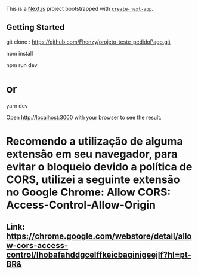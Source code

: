This is a [Next.js](https://nextjs.org/) project bootstrapped with [`create-next-app`](https://github.com/vercel/next.js/tree/canary/packages/create-next-app).

## Getting Started
 git clone : https://github.com/Fhenzy/projeto-teste-pedidoPago.git
 
 npm install 

npm run dev
# or
yarn dev

Open [http://localhost:3000](http://localhost:3000) with your browser to see the result.


# Recomendo a utilização de alguma extensão em seu navegador, para evitar o bloqueio devido a política de CORS, utilizei a seguinte extensão no Google Chrome: Allow CORS: Access-Control-Allow-Origin
## Link: https://chrome.google.com/webstore/detail/allow-cors-access-control/lhobafahddgcelffkeicbaginigeejlf?hl=pt-BR&
